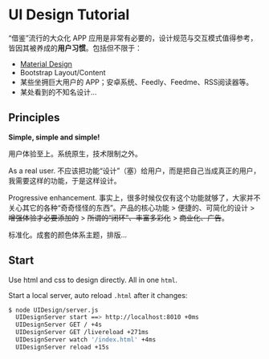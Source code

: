 # UI Design Tutorial

“借鉴”流行的大众化 APP 应用是非常有必要的，设计规范与交互模式值得参考，皆因其被养成的**用户习惯**。包括但不限于：

+ [Material Design](https://material.io/design)
+ Bootstrap Layout/Content
+ 某些坐拥巨大用户的 APP；安卓系统、Feedly、Feedme、RSS阅读器等。
+ 某处看到的不知名设计...

## Principles

**Simple, simple and simple!**

用户体验至上。系统原生，技术限制之外。

As a real user. 不应该把功能“设计”（塞）给用户，而是把自己当成真正的用户，我需要这样的功能，于是这样设计。

Progressive enhancement. 事实上，很多时候仅仅有这个功能就够了，大家并不关心其它的各种“奇奇怪怪的东西”。产品的核心功能 > 便捷的、可简化的设计 > ~~增强体验才必要添加的~~ > ~~所谓的“闭环”、丰富多彩化~~ > ~~商业化、广告~~。

标准化。成套的颜色体系主题，排版...

## Start

Use html and css to design directly. All in one `html`.

Start a local server, auto reload `.html` after it changes:

```bash
$ node UIDesign/server.js
  UIDesignServer start ==> http://localhost:8010 +0ms
  UIDesignServer GET / +4s
  UIDesignServer GET /livereload +271ms
  UIDesignServer watch '/index.html' +4ms
  UIDesignServer reload +15s
```
